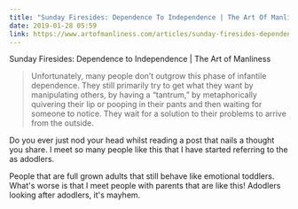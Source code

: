 ```yaml
---
title: "Sunday Firesides: Dependence To Independence | The Art Of Manliness"
date: 2019-01-28 05:59
link: https://www.artofmanliness.com/articles/sunday-firesides-dependence-to-independence/
---
```

Sunday Firesides: Dependence to Independence | The Art of Manliness

> Unfortunately, many people don’t outgrow this phase of infantile dependence. They still primarily try to get what they want by manipulating others, by having a “tantrum,” by metaphorically quivering their lip or pooping in their pants and then waiting for someone to notice. They wait for a solution to their problems to arrive from the outside.

Do you ever just nod your head whilst reading a post that nails a thought you share. I meet so many people like this that I have started referring to the as adodlers.

People that are full grown adults that still behave like emotional toddlers. What's worse is that I meet people with parents that are like this! Adodlers looking after adodlers, it's mayhem. 